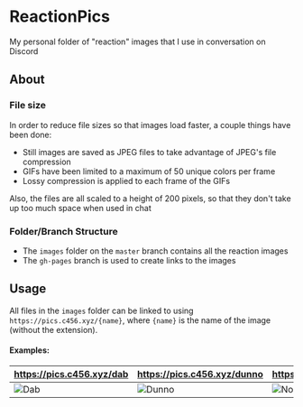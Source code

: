 # ReactionPics
My personal folder of "reaction" images that I use in conversation on Discord

## About

### File size
In order to reduce file sizes so that images load faster, a couple things have been done:

- Still images are saved as JPEG files to take advantage of JPEG's file compression
- GIFs have been limited to a maximum of 50 unique colors per frame
- Lossy compression is applied to each frame of the GIFs

Also, the files are all scaled to a height of 200 pixels, so that they don't take up too much space when used in chat

### Folder/Branch Structure
- The `images` folder on the `master` branch contains all the reaction images
- The `gh-pages` branch is used to create links to the images

## Usage
All files in the `images` folder can be linked to using `https://pics.c456.xyz/{name}`, where `{name}` is the name of the image (without the extension).

#### Examples:
| <https://pics.c456.xyz/dab>               | <https://pics.c456.xyz/dunno>                   | <https://pics.c456.xyz/no>             |
|:----------------------------------------- |:----------------------------------------------- |:-------------------------------------- |
| ![Dab](https://pics.c456.xyz/dab/dab.jpg) | ![Dunno](https://pics.c456.xyz/dunno/dunno.gif) | ![No](https://pics.c456.xyz/no/no.jpg) |
